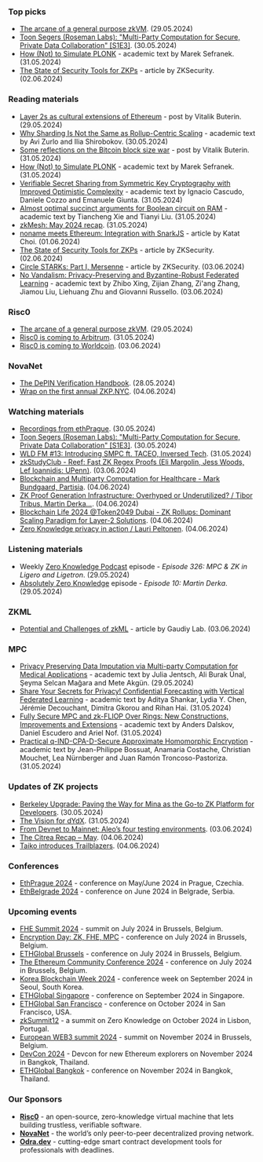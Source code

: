 ### Top picks
* [The arcane of a general purpose zkVM](https://www.youtube.com/watch?v=RPc9UTCmGSE). (29.05.2024)
* [Toon Segers (Roseman Labs): "Multi-Party Computation for Secure, Private Data Collaboration" [S1E3]](https://www.youtube.com/watch?v=2KFMkUXpi2g). (30.05.2024)
* [How (Not) to Simulate PLONK](https://eprint.iacr.org/2024/848.pdf) - academic text by Marek Sefranek. (31.05.2024)
* [The State of Security Tools for ZKPs](https://www.zksecurity.xyz/blog/posts/zksecurity-tools/) - article by ZKSecurity. (02.06.2024)

### Reading materials 
* [Layer 2s as cultural extensions of Ethereum](https://vitalik.eth.limo/general/2024/05/29/l2culture.html) - post by Vitalik Buterin. (29.05.2024)
* [Why Sharding Is Not the Same as Rollup-Centric Scaling](https://nil.foundation/blog/post/sharding_vs_rollups) - academic text by Avi Zurlo and Ilia Shirobokov. (30.05.2024)
* [Some reflections on the Bitcoin block size war](https://vitalik.eth.limo/general/2024/05/31/blocksize.html) - post by Vitalik Buterin. (31.05.2024)
* [How (Not) to Simulate PLONK](https://eprint.iacr.org/2024/848.pdf) - academic text by Marek Sefranek. (31.05.2024)
* [Verifiable Secret Sharing from Symmetric Key Cryptography with Improved Optimistic Complexity](https://eprint.iacr.org/2024/838.pdf) - academic text by Ignacio Cascudo, Daniele Cozzo and Emanuele Giunta. (31.05.2024)
* [Almost optimal succinct arguments for Boolean circuit on RAM](https://eprint.iacr.org/2024/839.pdf) - academic text by Tiancheng Xie and Tianyi Liu. (31.05.2024)
* [zkMesh: May 2024 recap](https://zkmesh.substack.com/p/zkmesh-may-2024-recap). (31.05.2024)
* [noname meets Ethereum: Integration with SnarkJS](https://www.zksecurity.xyz/blog/posts/noname-r1cs/) - article by Katat Choi. (01.06.2024)
* [The State of Security Tools for ZKPs](https://www.zksecurity.xyz/blog/posts/zksecurity-tools/) - article by ZKSecurity. (02.06.2024)
* [Circle STARKs: Part I, Mersenne](https://www.zksecurity.xyz/blog/posts/circle-starks-1/) - article by ZKSecurity. (03.06.2024)
* [No Vandalism: Privacy-Preserving and Byzantine-Robust Federated Learning](https://arxiv.org/pdf/2406.01080) - academic text by Zhibo Xing, Zijian Zhang, Zi'ang Zhang, Jiamou Liu, Liehuang Zhu and Giovanni Russello. (03.06.2024)

### Risc0
* [The arcane of a general purpose zkVM](https://www.youtube.com/watch?v=RPc9UTCmGSE). (29.05.2024)
* [Risc0 is coming to Arbitrum](https://x.com/RiscZero/status/1796571510779302195). (31.05.2024)
* [Risc0 is coming to Worldcoin](https://x.com/RiscZero/status/1797671793949552916). (03.06.2024)

### NovaNet 
* [The DePIN Verification Handbook](https://www.novanet.xyz/blog/depin-verification-handbook). (28.05.2024)
* [Wrap on the first annual ZKP.NYC](https://x.com/NovaNet_zkp/status/1798194438763942233). (04.06.2024)

### Watching materials
* [Recordings from ethPrague](https://live.ethprague.com/ethprague/videos). (30.05.2024)
* [Toon Segers (Roseman Labs): "Multi-Party Computation for Secure, Private Data Collaboration" [S1E3]](https://www.youtube.com/watch?v=2KFMkUXpi2g). (30.05.2024)
* [WLD FM #13: Introducing SMPC ft. TACEO, Inversed Tech](https://www.youtube.com/watch?v=oRhMM4agh40). (31.05.2024)
* [zkStudyClub - Reef: Fast ZK Regex Proofs (Eli Margolin, Jess Woods, Lef Ioannidis: UPenn)](https://www.youtube.com/watch?v=68-BuxRR-EA). (03.06.2024)
* [Blockchain and Multiparty Computation for Healthcare - Mark Bundgaard, Partisia](https://www.youtube.com/watch?v=D-itVLxwjVs). (04.06.2024)
* [ZK Proof Generation Infrastructure: Overhyped or Underutilized? / Tibor Tribus, Martin Derka...](https://www.youtube.com/watch?v=fNaVJhmBiNo). (04.06.2024)
* [Blockchain Life 2024 @Token2049 Dubai - ZK Rollups: Dominant Scaling Paradigm for Layer-2 Solutions](https://www.youtube.com/watch?v=jssUjR0JRso). (04.06.2024)
* [Zero Knowledge privacy in action / Lauri Peltonen](https://www.youtube.com/watch?v=mtucno8c9MQ). (04.06.2024)

### Listening materials
* Weekly [Zero Knowledge Podcast](https://zeroknowledge.fm/326-2/) episode - *Episode 326: MPC & ZK in Ligero and Ligetron*. (29.05.2024) 
* [Absolutely Zero Knowledge](https://www.youtube.com/watch?v=sZxheAu72m0) episode - *Episode 10: Martin Derka*. (29.05.2024)

### ZKML
* [Potential and Challenges of zkML](https://medium.com/gaudiy-web3-and-ai-lab/88022a0033a5) - article by Gaudiy Lab. (03.06.2024)

### MPC
* [Privacy Preserving Data Imputation via Multi-party Computation for Medical Applications](https://arxiv.org/pdf/2405.18878) - academic text by Julia Jentsch, Ali Burak Ünal, Şeyma Selcan Mağara and Mete Akgün. (29.05.2024)
* [Share Your Secrets for Privacy! Confidential Forecasting with Vertical Federated Learning](https://arxiv.org/pdf/2405.20761) - academic text by Aditya Shankar, Lydia Y. Chen, Jérémie Decouchant, Dimitra Gkorou and Rihan Hai. (31.05.2024)
* [Fully Secure MPC and zk-FLIOP Over Rings: New Constructions, Improvements and Extensions](https://eprint.iacr.org/2024/837.pdf) - academic text by Anders Dalskov, Daniel Escudero and Ariel Nof. (31.05.2024)
* [Practical q-IND-CPA-D-Secure Approximate Homomorphic Encryption](https://eprint.iacr.org/2024/853.pdf) - academic text by Jean-Philippe Bossuat, Anamaria Costache, Christian Mouchet, Lea Nürnberger and Juan Ramón Troncoso-Pastoriza. (31.05.2024)
 
### Updates of ZK projects
* [Berkeley Upgrade: Paving the Way for Mina as the Go-to ZK Platform for Developers](https://minaprotocol.com/blog/berkeley-upgrade-paves-the-way-for-developers). (30.05.2024)
* [The Vision for dYdX](https://dydx.exchange/blog/the-vision-for-dydx). (31.05.2024)
* [From Devnet to Mainnet: Aleo’s four testing environments](https://aleo.org/post/devnet-mainnet-aleos-testing-environments/). (03.06.2024)
* [The Citrea Recap – May](https://www.blog.citrea.xyz/may-citrea-recap/). (04.06.2024)
* [Taiko introduces Trailblazers](https://taiko.mirror.xyz/MghuAEQKsqS5Y3hNtq8-9Jv93NEE_1duZKmBE6HKHRQ). (04.06.2024)

### Conferences
* [EthPrague 2024](https://ethprague.com/) - conference on May/June 2024 in Prague, Czechia.
* [EthBelgrade 2024](https://ethbelgrade.rs/) - conference on June 2024 in Belgrade, Serbia.

### Upcoming events
* [FHE Summit 2024](https://twitter.com/FHEOnchain/status/1777666116455911823/photo/1/) - summit on July 2024 in Brussels, Belgium. 
* [Encryption Day: ZK, FHE, MPC](https://lu.ma/encrypt) - conference on July 2024 in Brussels, Belgium.
* [ETHGlobal Brussels](https://ethglobal.com/events/brussels) - conference on July 2024 in Brussels, Belgium. 
* [The Ethereum Community Conference 2024](https://ethcc.io/) - conference on July 2024 in Brussels, Belgium. 
* [Korea Blockchain Week 2024](https://koreablockchainweek.com/) - conference week on September 2024 in Seoul, South Korea.
* [ETHGlobal Singapore](https://ethglobal.com/events/singapore2024) - conference on September 2024 in Singapore.
* [ETHGlobal San Francisco](https://ethglobal.com/events/sanfrancisco2024) - conference on October 2024 in San Francisco, USA.
* [zkSummit12](https://www.zksummit.com/) - a summit on Zero Knowledge on October 2024 in Lisbon, Portugal.
* [European WEB3 summit 2024](https://www.web3eurosummit.eu/) - summit on November 2024 in Brussels, Belgium.
* [DevCon 2024](https://devcon.org/) - Devcon for new Ethereum explorers on November 2024 in Bangkok, Thailand.
* [ETHGlobal Bangkok](https://ethglobal.com/events/bangkok) - conference on November 2024 in Bangkok, Thailand. 

### Our Sponsors
* **[Risc0](https://www.risczero.com/)** - an open-source, zero-knowledge virtual machine that lets building trustless, verifiable software.
* **[NovaNet](https://www.novanet.xyz/)** - the world’s only peer-to-peer decentralized proving network.
* **[Odra.dev](https://odra.dev)** - cutting-edge smart contract development tools for professionals with deadlines.
 